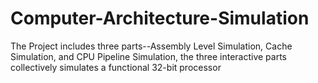 # Computer-Architecture-Simulation
The Project includes three parts--Assembly Level Simulation, Cache Simulation, and CPU Pipeline Simulation, the three interactive parts collectively simulates a functional 32-bit processor
